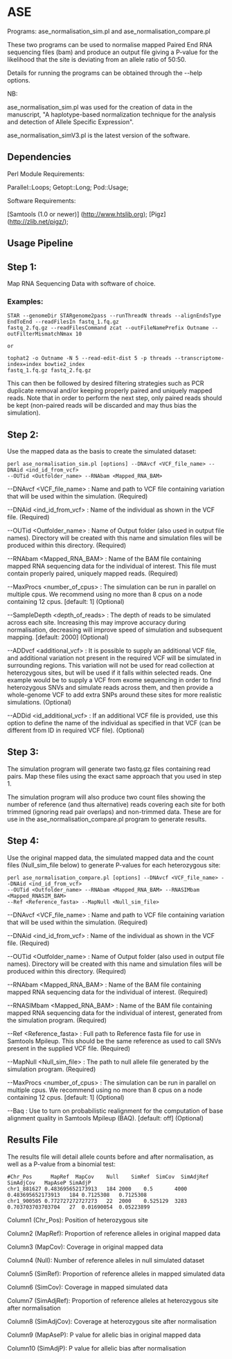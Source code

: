 # ASE

Programs: ase_normalisation_sim.pl and ase_normalisation_compare.pl

These two programs can be used to normalise mapped Paired End RNA sequencing files (bam) and produce an output file giving a P-value for the likelihood that the site is deviating from an allele ratio of 50:50.

Details for running the programs can be obtained through the --help options.

NB: 

ase_normalisation_sim.pl was used for the creation of data in the manuscript, "A haplotype-based normalization technique for the analysis and detection of Allele Specific Expression".  

ase_normalisation_simV3.pl is the latest version of the software. 

## Dependencies

Perl Module Requirements: 

Parallel::Loops;
Getopt::Long;
Pod::Usage;

Software Requirements:

[Samtools (1.0 or newer)] (http://www.htslib.org);
[Pigz] (http://zlib.net/pigz/);

## Usage Pipeline

Step 1: 
-------

Map RNA Sequencing Data with software of choice.

### Examples:
	STAR --genomeDir STARgenome2pass --runThreadN threads --alignEndsType EndToEnd --readFilesIn fastq_1.fq.gz
	fastq_2.fq.gz --readFilesCommand zcat --outFileNamePrefix Outname --outFilterMismatchNmax 10
	
	or
	
	tophat2 -o Outname -N 5 --read-edit-dist 5 -p threads --transcriptome-index=index bowtie2_index
	fastq_1.fq.gz fastq_2.fq.gz

This can then be followed by desired filtering strategies such as PCR duplicate removal and/or keeping properly paired and uniquely mapped reads. Note that in order to perform the next step, only paired reads should be kept (non-paired reads will be discarded and may thus bias the simulation).


Step 2: 
-------

Use the mapped data as the basis to create the simulated dataset:

	perl ase_normalisation_sim.pl [options] --DNAvcf <VCF_file_name> --DNAid <ind_id_from_vcf> 
	--OUTid <Outfolder_name> --RNAbam <Mapped_RNA_BAM>

--DNAvcf <VCF_file_name> : Name and path to VCF file containing variation that will be used within the simulation. (Required)

--DNAid <ind_id_from_vcf> : Name of the individual as shown in the VCF file. (Required)

--OUTid <Outfolder_name> : Name of Output folder (also used in output file names).  Directory will be created with this name and simulation files will be produced within this directory. (Required)

--RNAbam <Mapped_RNA_BAM> : Name of the BAM file containing mapped RNA sequencing data for the individual of interest.  This file must contain properly paired, uniquely mapped reads. (Required)

--MaxProcs <number_of_cpus> : The simulation can be run in parallel on multiple cpus. We recommend using no more than 8 cpus on a node containing 12 cpus. \[default: 1\] (Optional)

--SampleDepth <depth_of_reads> : The depth of reads to be simulated across each site. Increasing this may improve accuracy during normalisation, decreasing will improve speed of simulation and subsequent mapping. \[default: 2000\] (Optional)

--ADDvcf <additional_vcf> : It is possible to supply an additional VCF file, and additional variation not present in the required VCF will be simulated in surrounding regions.  This variation will not be used for read collection at heterozygous sites, but will be used if it falls within selected reads.  One example would be to supply a VCF from exome sequencing in order to find heterozygous SNVs and simulate reads across them, and then provide a whole-genome VCF to add extra SNPs around these sites for more realistic simulations. (Optional)

--ADDid <id_additional_vcf> : If an additional VCF file is provided, use this option to define the name of the individual as specified in that VCF (can be different from ID in required VCF file). (Optional)

Step 3: 
-------

The simulation program will generate two fastq.gz files containing read pairs.  Map these files using the exact same approach that you used in step 1. 

The simulation program will also produce two count files showing the number of reference (and thus alternative) reads covering each site for both trimmed (ignoring read pair overlaps) and non-trimmed data.  These are for use in the ase_normalisation_compare.pl program to generate results.

Step 4: 
-------

Use the original mapped data, the simulated mapped data and the count files (Null_sim_file below) to generate P-values for each heterozygous site:


	perl ase_normalisation_compare.pl [options] --DNAvcf <VCF_file_name> --DNAid <ind_id_from_vcf> 
	--OUTid <Outfolder_name> --RNAbam <Mapped_RNA_BAM> --RNASIMbam <Mapped_RNASIM_BAM> 
	--Ref <Reference_fasta> --MapNull <Null_sim_file>
	
--DNAvcf <VCF_file_name> : Name and path to VCF file containing variation that will be used within the simulation. (Required)

--DNAid <ind_id_from_vcf> : Name of the individual as shown in the VCF file. (Required)

--OUTid <Outfolder_name> : Name of Output folder (also used in output file names).  Directory will be created with this name and simulation files will be produced within this directory. (Required)

--RNAbam <Mapped_RNA_BAM> : Name of the BAM file containing mapped RNA sequencing data for the individual of interest. (Required)

--RNASIMbam <Mapped_RNA_BAM> : Name of the BAM file containing mapped RNA sequencing data for the individual of interest, generated from the simulation program. (Required)

--Ref <Reference_fasta> : Full path to Reference fasta file for use in Samtools Mpileup.  This should be the same reference as used to call SNVs present in the supplied VCF file. (Required)

--MapNull <Null_sim_file> : The path to null allele file generated by the simulation program. (Required)

--MaxProcs <number_of_cpus> : The simulation can be run in parallel on multiple cpus. We recommend using no more than 8 cpus on a node containing 12 cpus. \[default: 1\] (Optional)

--Baq : Use to turn on probabilistic realignment for the computation of base alignment quality in Samtools Mpileup (BAQ). \[default: off\] (Optional)

## Results File

The results file will detail allele counts before and after normalisation, as well as a P-value from a binomial test:

	#Chr_Pos	  MapRef  MapCov	Null	SimRef	SimCov	SimAdjRef	SimAdjCov	MapAseP	SimAdjP
	chr1_881627	0.483695652173913	184	2000	0.5	      4000	0.483695652173913	184	0.7125308   0.7125308
	chr1_900505	0.772727272727273	22	2000	0.525129  3283	0.703703703703704	27	0.01690054  0.05223899
	

Column1 (Chr_Pos): Position of heterozygous site

Column2 (MapRef): Proportion of reference alleles in original mapped data

Column3 (MapCov): Coverage in original mapped data

Column4 (Null): Number of reference alleles in null simulated dataset

Column5 (SimRef): Proportion of reference alleles in mapped simulated data

Column6 (SimCov): Coverage in mapped simulated data

Column7 (SimAdjRef): Proportion of reference alleles at heterozygous site after normalisation

Column8 (SimAdjCov): Coverage at heterozygous site after normalisation

Column9 (MapAseP): P value for allelic bias in original mapped data

Column10 (SimAdjP): P value for allelic bias after normalisation





	
